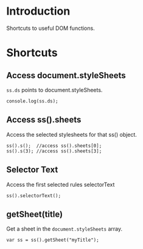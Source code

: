 # Introduction #

Shortcuts to useful DOM functions.


# Shortcuts #

## Access document.styleSheets ##
`ss.ds` points to document.styleSheets.
```
console.log(ss.ds);
```
## Access ss().sheets ##
Access the selected stylesheets for that ss() object.
```
ss().s();  //access ss().sheets[0];
ss().s(3); //access ss().sheets[3]; 
```

## Selector Text ##
Access the first selected rules selectorText
```
ss().selectorText();
```


## getSheet(title) ##

Get a sheet in the `document.styleSheets` array.

```
var ss = ss().getSheet("myTitle");
```